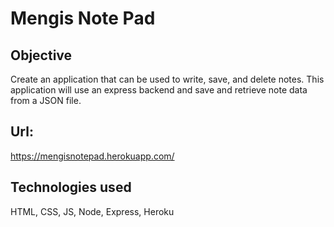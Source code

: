 # Mengis Note Pad

## Objective

Create an application that can be used to write, save, and delete notes. This application will use an express backend and save and retrieve note data from a JSON file.


## Url:

https://mengisnotepad.herokuapp.com/


## Technologies used

HTML, CSS, JS, Node, Express, Heroku


